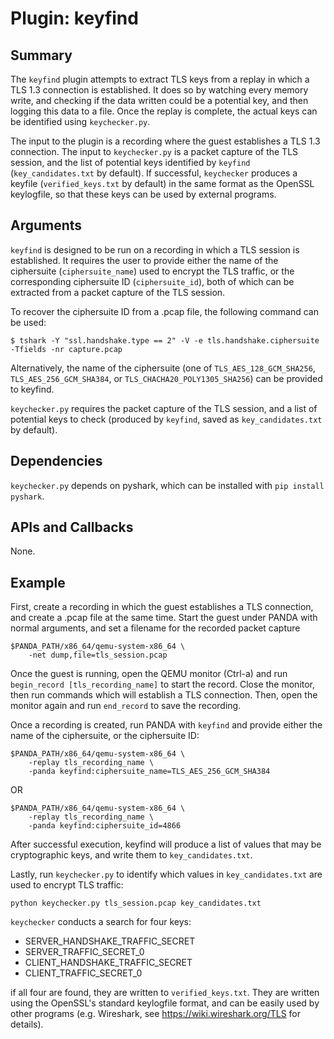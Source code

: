 Plugin: keyfind
===========

Summary
-------

The `keyfind` plugin attempts to extract TLS keys from a replay in which a TLS 1.3 connection is established. It does so by watching every memory write, and checking if the data written could be a potential key, and then logging this data to a file. Once the replay is complete, the actual keys can be identified using `keychecker.py`. 

The input to the plugin is a recording where the guest establishes a TLS 1.3 connection. The input to `keychecker.py` is a packet capture of the TLS session, and the list of potential keys identified by `keyfind` (`key_candidates.txt` by default). If successful, `keychecker` produces a keyfile (`verified_keys.txt` by default) in the same format as the OpenSSL keylogfile, so that these keys can be used by external programs.  



Arguments
---------

`keyfind` is designed to be run on a recording in which a TLS session is established. It requires the user to provide either the name of the ciphersuite (`ciphersuite_name`) used to encrypt the TLS traffic, or the corresponding ciphersuite ID (`ciphersuite_id`), both of which can be extracted from a packet capture of the TLS session.

To recover the ciphersuite ID from a .pcap file, the following command can be used:

    $ tshark -Y "ssl.handshake.type == 2" -V -e tls.handshake.ciphersuite -Tfields -nr capture.pcap

Alternatively, the name of the ciphersuite (one of `TLS_AES_128_GCM_SHA256`, `TLS_AES_256_GCM_SHA384`, or `TLS_CHACHA20_POLY1305_SHA256`) can be provided to keyfind.

`keychecker.py` requires the packet capture of the TLS session, and a list of potential keys to check (produced by `keyfind`, saved as `key_candidates.txt` by default).

Dependencies
------------

`keychecker.py` depends on pyshark, which can be installed with `pip install pyshark`.

APIs and Callbacks
------------------

None.

Example
-------

First, create a recording in which the guest establishes a TLS connection, and create a .pcap file at the same time. Start the guest under PANDA with normal arguments, and set a filename for the recorded packet capture

    $PANDA_PATH/x86_64/qemu-system-x86_64 \
        -net dump,file=tls_session.pcap
        
Once the guest is running, open the QEMU monitor (Ctrl-a) and run `begin_record [tls_recording_name]` to start the record. Close the monitor, then run commands which will establish a TLS connection. Then, open the monitor again and run `end_record` to save the recording. 


Once a recording is created, run PANDA with `keyfind` and provide either the name of the ciphersuite, or the ciphersuite ID:

    $PANDA_PATH/x86_64/qemu-system-x86_64 \
        -replay tls_recording_name \
        -panda keyfind:ciphersuite_name=TLS_AES_256_GCM_SHA384

OR

    $PANDA_PATH/x86_64/qemu-system-x86_64 \
        -replay tls_recording_name \
        -panda keyfind:ciphersuite_id=4866

After successful execution, keyfind will produce a list of values that may be cryptographic keys, and write them to `key_candidates.txt`. 

Lastly, run `keychecker.py` to identify which values in `key_candidates.txt` are used to encrypt TLS traffic:

    python keychecker.py tls_session.pcap key_candidates.txt
    
`keychecker` conducts a search for four keys:
- SERVER_HANDSHAKE_TRAFFIC_SECRET
- SERVER_TRAFFIC_SECRET_0
- CLIENT_HANDSHAKE_TRAFFIC_SECRET
- CLIENT_TRAFFIC_SECRET_0

if all four are found, they are written to `verified_keys.txt`. They are written using the OpenSSL's standard keylogfile format, and can be easily used by other programs (e.g. Wireshark, see https://wiki.wireshark.org/TLS for details). 
